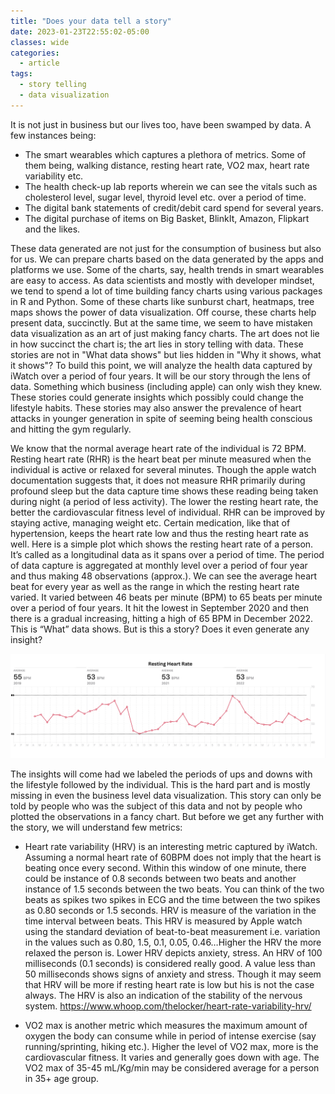 ```yaml
---
title: "Does your data tell a story"
date: 2023-01-23T22:55:02-05:00
classes: wide
categories:
  - article
tags:
  - story telling
  - data visualization
---
```


It is not just in business but our lives too, have been swamped by data. A few instances being:

* The smart wearables which captures a plethora of metrics. Some of them being, walking distance, resting heart rate, VO2 max, heart rate variability etc.
* The health check-up lab reports wherein we can see the vitals such as cholesterol level, sugar level, thyroid level etc. over a period of time.
* The digital bank statements of credit/debit card spend for several years.
* The digital purchase of items on Big Basket, BlinkIt, Amazon, Flipkart and the likes.

These data generated are not just for the consumption of business but also for us. We can prepare charts based on the data generated by the apps and platforms we use. Some of the charts, say, health trends in smart wearables are easy to access. As data scientists and mostly with developer mindset, we tend to spend a lot of time building fancy charts using various packages in R and Python. Some of these charts like sunburst chart, heatmaps, tree maps shows the power of data visualization. Off course, these charts help present data, succinctly. But at the same time, we seem to have mistaken data visualization as an art of just making fancy charts. The art does not lie in how succinct the chart is; the art lies in story telling with data. These stories are not in "What data shows" but lies hidden in "Why it shows, what it shows"? To build this point, we will analyze the health data captured by iWatch over a period of four years. It will be our story through the lens of data. Something which business (including apple) can only wish they knew. These stories could generate insights which possibly could change the lifestyle habits. These stories may also answer the prevalence of heart attacks in younger generation in spite of seeming being health conscious and hitting the gym regularly.  

We know that the normal average heart rate of the individual is 72 BPM. Resting heart rate (RHR) is the heart beat per minute measured when the individual is active or relaxed for several minutes. Though the apple watch documentation suggests that, it does not measure RHR primarily during profound sleep but the data capture time shows these reading being taken during night (a period of less activity). The lower the resting heart rate, the better the cardiovascular fitness level of individual.  RHR can be improved by staying active, managing weight etc. Certain medication, like that of hypertension, keeps the heart rate low and thus the resting heart rate as well. Here is a simple plot which shows the resting heart rate of a person. It’s called as a longitudinal data as it spans over a period of time. The period  of data capture is aggregated at monthly level over a period of four year and thus making 48 observations (approx.). We can see the average heart beat for every year as well as the range in which the resting heart rate varied. It varied between 46 beats per minute (BPM) to 65 beats per minute over a period of four years. It hit the lowest in September 2020 and then there is a gradual increasing, hitting a high of 65 BPM in December 2022. This is “What” data shows. But is this a story? Does it even generate any insight? 

![image](/assets/images/rhr1.png)

The insights will come had we labeled the periods of ups and downs with the lifestyle followed by the individual. This is the hard part and is mostly missing in even the business level data visualization. This story can only be told by people who was the subject of this data and not by people who plotted the observations in a fancy chart. But before we get any further with the story, we will understand few metrics:

* Heart rate variability (HRV) is an interesting metric captured by iWatch. Assuming a normal heart rate of 60BPM does not imply that the heart is beating once every second. Within this window of one minute, there could be instance of 0.8 seconds between two beats and another instance of 1.5 seconds between the two beats. You can think of the two beats as spikes two spikes in ECG and the time between the two spikes as 0.80 seconds or 1.5 seconds. HRV is  measure of the variation in the time interval between beats. This HRV is measured by Apple watch using the standard deviation of beat-to-beat measurement i.e. variation in the values such as 0.80, 1.5, 0.1, 0.05, 0.46…Higher the HRV the more relaxed the person is. Lower HRV depicts anxiety, stress. An HRV of 100 milliseconds (0.1 seconds) is considered really good. A value less than 50 milliseconds shows signs of anxiety and stress. Though it may seem that HRV will be more if resting heart rate is low but his is not the case always. The HRV is also an indication of the stability of the nervous system.  https://www.whoop.com/thelocker/heart-rate-variability-hrv/

* VO2 max is another metric which measures the maximum amount of oxygen the body can consume while in period of intense exercise (say running/sprinting, hiking etc.). Higher the level of VO2 max, more is the cardiovascular fitness. It varies and generally goes down with age. The VO2 max of 35-45 mL/Kg/min may be considered average for a person in 35+ age group.


